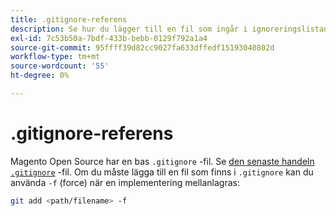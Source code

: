 ```yaml
---
title: .gitignore-referens
description: Se hur du lägger till en fil som ingår i ignoreringslistan.
exl-id: 7c53b50a-7bdf-433b-bebb-0129f792a1a4
source-git-commit: 95ffff39d82cc9027fa633dffedf15193040802d
workflow-type: tm+mt
source-wordcount: '55'
ht-degree: 0%

---
```


# .gitignore-referens

Magento Open Source har en bas `.gitignore` -fil. Se [den senaste handeln `.gitignore`](https://raw.githubusercontent.com/magento/magento2/2.4/.gitignore) -fil. Om du måste lägga till en fil som finns i `.gitignore` kan du använda `-f` (force) när en implementering mellanlagras:

```bash
git add <path/filename> -f
```
